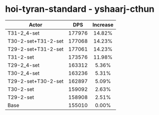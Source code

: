 # hoi-tyran-standard - yshaarj-cthun
| Actor | DPS | Increase |
|---|:---:|:---:|
|T31-2_4-set|177976|14.82%|
|T30-2-set+T31-2-set|177068|14.23%|
|T29-2-set+T31-2-set|177061|14.23%|
|T31-2-set|173576|11.98%|
|T29-2_4-set|163312|5.36%|
|T30-2_4-set|163236|5.31%|
|T29-2-set+T30-2-set|162897|5.09%|
|T30-2-set|159092|2.63%|
|T29-2-set|158908|2.51%|
|Base|155010|0.00%|
